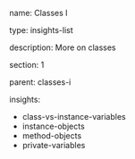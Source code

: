 name: Classes I

type: insights-list

description: More on classes

section: 1

parent: classes-i

insights:
  - class-vs-instance-variables
  - instance-objects
  - method-objects
  - private-variables
